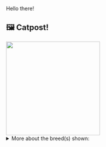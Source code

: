 Hello there!



## 🖼️ Catpost!

<sub>
    <img src="https://cdn2.thecatapi.com/images/U0UIFP2CA.jpg" height="256">
</sub>


<details>
<summary>More about the breed(s) shown:</summary>

Breed: Pixie-bob

Description: Companionable and affectionate, the Pixie-bob wants to be an integral part of the family. The Pixie-Bob’s ability to bond with their humans along with their patient personas make them excellent companions for children.

Links:
<ul>
  <li>CFA None available</li>
  <li>Wikipedia https://en.wikipedia.org/wiki/Pixiebob</li>
</ul> 

</details>
